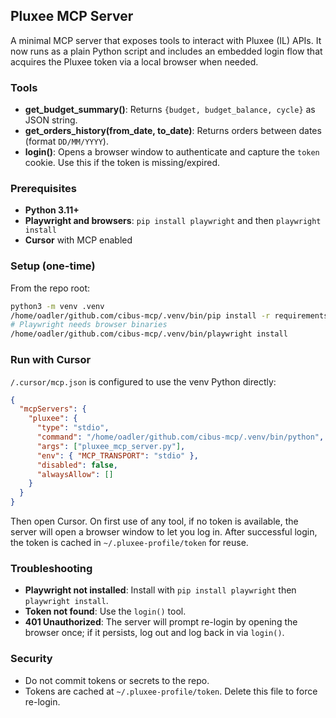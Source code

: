 ## Pluxee MCP Server

A minimal MCP server that exposes tools to interact with Pluxee (IL) APIs. It now runs as a plain Python script and includes an embedded login flow that acquires the Pluxee token via a local browser when needed.

### Tools
- **get_budget_summary()**: Returns `{budget, budget_balance, cycle}` as JSON string.
- **get_orders_history(from_date, to_date)**: Returns orders between dates (format `DD/MM/YYYY`).
- **login()**: Opens a browser window to authenticate and capture the `token` cookie. Use this if the token is missing/expired.

### Prerequisites
- **Python 3.11+**
- **Playwright and browsers**: `pip install playwright` and then `playwright install`
- **Cursor** with MCP enabled

### Setup (one-time)
From the repo root:
```bash
python3 -m venv .venv
/home/oadler/github.com/cibus-mcp/.venv/bin/pip install -r requirements.txt
# Playwright needs browser binaries
/home/oadler/github.com/cibus-mcp/.venv/bin/playwright install
```

### Run with Cursor
`/.cursor/mcp.json` is configured to use the venv Python directly:
```json
{
  "mcpServers": {
    "pluxee": {
      "type": "stdio",
      "command": "/home/oadler/github.com/cibus-mcp/.venv/bin/python",
      "args": ["pluxee_mcp_server.py"],
      "env": { "MCP_TRANSPORT": "stdio" },
      "disabled": false,
      "alwaysAllow": []
    }
  }
}
```
Then open Cursor. On first use of any tool, if no token is available, the server will open a browser window to let you log in. After successful login, the token is cached in `~/.pluxee-profile/token` for reuse.

### Troubleshooting
- **Playwright not installed**: Install with `pip install playwright` then `playwright install`.
- **Token not found**: Use the `login()` tool.
- **401 Unauthorized**: The server will prompt re-login by opening the browser once; if it persists, log out and log back in via `login()`.

### Security
- Do not commit tokens or secrets to the repo.
- Tokens are cached at `~/.pluxee-profile/token`. Delete this file to force re-login. 
